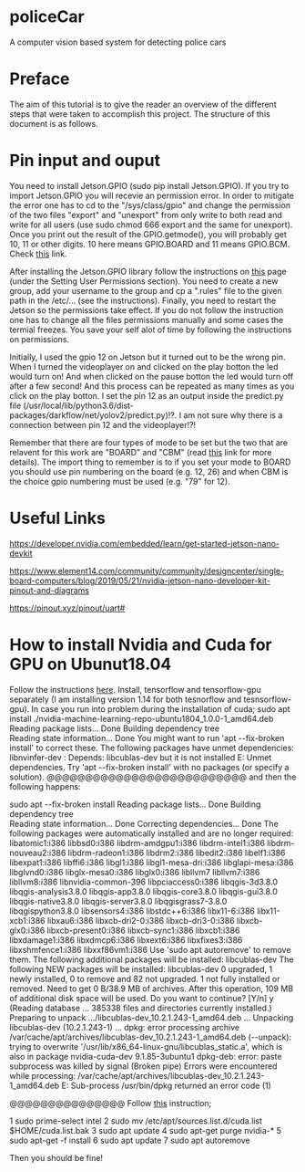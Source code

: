 # policeCar
A computer vision based system for detecting police cars
# Preface
The aim of this tutorial is to give the reader an overview of the different steps that were taken to accomplish this project. The structure of this document is as follows.

# Pin input and ouput
You need to install Jetson.GPIO (sudo pip install Jetson.GPIO). If you try to import Jetson.GPIO you will recevie an permission error. In order to mitigate the error one has to cd to the "/sys/class/gpio" and change the permission of the two files "export" and "unexport" from only write to both read and write for all users (use sudo chmod 666 export and the same for unexport). Once you print out the result of the GPIO.getmode(), you will probably get 10, 11 or other digits. 10 here means GPIO.BOARD and 11 means GPIO.BCM. Check [this](https://stackoverflow.com/questions/31687465/gpio-getmode-in-python-on-raspberry-pi-gets-different-value-than-on-wiki/31688886#31688886) link.

After installing the Jetson.GPIO library follow the instructions on [this](https://github.com/NVIDIA/jetson-gpio) page (under the Setting User Permissions section). You need to create a new group, add your username to the group and cp a ".rules" file to the given path in the /etc/... (see the instructions). Finally, you need to restart the Jetson so the permissions take effect. If you do not follow the instruction one has to change all the files permissions manually and some cases the termial freezes. You save your self alot of time by following the instructions on permissions. 

Initially, I used the gpio 12 on Jetson but it turned out to be the wrong pin. When I turned the videoplayer on and clicked on the play botton the led would turn on! And when clicked on the pause botton the led would turn off after a few second! And this process can be repeated as many times as you click on the play botton. I set the pin 12 as an output inside the predict.py file (/usr/local/lib/python3.6/dist-packages/darkflow/net/yolov2/predict.py)!?. I am not sure why there is a connection between pin 12 and the videoplayer!?!

Remember that there are four types of mode to be set but the two that are relavent for this work are "BOARD" and "CBM" (read [this](https://github.com/NVIDIA/jetson-gpio) link for more details). The import thing to remember is to if you set your mode to BOARD you should use pin numbering on the board (e.g. 12, 26) and when CBM is the choice gpio numbering must be used (e.g. "79" for 12).

# Useful Links
https://developer.nvidia.com/embedded/learn/get-started-jetson-nano-devkit

https://www.element14.com/community/community/designcenter/single-board-computers/blog/2019/05/21/nvidia-jetson-nano-developer-kit-pinout-and-diagrams

https://pinout.xyz/pinout/uart#



# How to install Nvidia and Cuda for GPU on Ubunut18.04

Follow the instructions [here](https://www.tensorflow.org/install/gpu). Install, tensorflow and tensorflow-gpu separately (I am installing version 1.14 for both tesnorflow and tesnsorflow-gpu). In case you run into problem during the installation of cuda;
sudo apt install ./nvidia-machine-learning-repo-ubuntu1804_1.0.0-1_amd64.deb
Reading package lists... Done
Building dependency tree       
Reading state information... Done
You might want to run 'apt --fix-broken install' to correct these.
The following packages have unmet dependencies:
 libnvinfer-dev : Depends: libcublas-dev but it is not installed
E: Unmet dependencies. Try 'apt --fix-broken install' with no packages (or specify a solution).
@@@@@@@@@@@@@@@@@@@@@@@@@@
and then the following happens:

sudo apt --fix-broken install
Reading package lists... Done
Building dependency tree       
Reading state information... Done
Correcting dependencies... Done
The following packages were automatically installed and are no longer required:
  libatomic1:i386 libbsd0:i386 libdrm-amdgpu1:i386 libdrm-intel1:i386 libdrm-nouveau2:i386 libdrm-radeon1:i386 libdrm2:i386 libedit2:i386 libelf1:i386 libexpat1:i386 libffi6:i386 libgl1:i386
  libgl1-mesa-dri:i386 libglapi-mesa:i386 libglvnd0:i386 libglx-mesa0:i386 libglx0:i386 libllvm7 libllvm7:i386 libllvm8:i386 libnvidia-common-396 libpciaccess0:i386 libqgis-3d3.8.0 libqgis-analysis3.8.0
  libqgis-app3.8.0 libqgis-core3.8.0 libqgis-gui3.8.0 libqgis-native3.8.0 libqgis-server3.8.0 libqgisgrass7-3.8.0 libqgispython3.8.0 libsensors4:i386 libstdc++6:i386 libx11-6:i386 libx11-xcb1:i386
  libxau6:i386 libxcb-dri2-0:i386 libxcb-dri3-0:i386 libxcb-glx0:i386 libxcb-present0:i386 libxcb-sync1:i386 libxcb1:i386 libxdamage1:i386 libxdmcp6:i386 libxext6:i386 libxfixes3:i386 libxshmfence1:i386
  libxxf86vm1:i386
Use 'sudo apt autoremove' to remove them.
The following additional packages will be installed:
  libcublas-dev
The following NEW packages will be installed:
  libcublas-dev
0 upgraded, 1 newly installed, 0 to remove and 82 not upgraded.
1 not fully installed or removed.
Need to get 0 B/38.9 MB of archives.
After this operation, 109 MB of additional disk space will be used.
Do you want to continue? [Y/n] y
(Reading database ... 385338 files and directories currently installed.)
Preparing to unpack .../libcublas-dev_10.2.1.243-1_amd64.deb ...
Unpacking libcublas-dev (10.2.1.243-1) ...
dpkg: error processing archive /var/cache/apt/archives/libcublas-dev_10.2.1.243-1_amd64.deb (--unpack):
 trying to overwrite '/usr/lib/x86_64-linux-gnu/libcublas_static.a', which is also in package nvidia-cuda-dev 9.1.85-3ubuntu1
dpkg-deb: error: paste subprocess was killed by signal (Broken pipe)
Errors were encountered while processing:
 /var/cache/apt/archives/libcublas-dev_10.2.1.243-1_amd64.deb
E: Sub-process /usr/bin/dpkg returned an error code (1)

@@@@@@@@@@@@@@@
Follow [this](https://devtalk.nvidia.com/default/topic/1048021/cuda-setup-and-installation/error-depends-libcublas-dev-gt-10-1-0-105-but-it-is-not-installed-ubuntu-18-04/) instruction;

1    sudo prime-select intel
2    sudo mv /etc/apt/sources.list.d/cuda.list $HOME/cuda.list.bak
3    sudo apt update
4   sudo apt-get purge nvidia-*
5    sudo apt-get -f install
6    sudo apt update
7    sudo apt autoremove

Then you should be fine!

